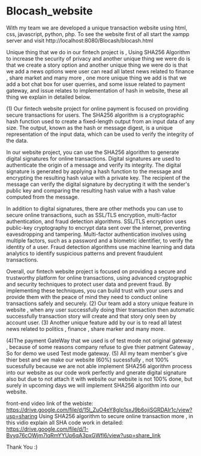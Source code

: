 # Blocash_website
With my team we are developed a unique transaction website using html, css, javascript, python, php. To see the website first of all start the xampp server and visit  http://localhost:8080/Blocash/blocash.html

Unique thing that we do in our fintech project is , Using SHA256 Algorithm to increase the security of privacy and another unique thing we were do is that we create a story option and another unique thing we were do is that we add a news options were user can read all latest news related to finance , share market and many more , one more unique thing we add is that we add a bot chat box for user querries, and some issue related to payment gateway, and issue relates to implementation of hash in website, these all thing we explain in detailed below. 

(1) Our fintech website project for online payment is focused on providing secure transactions for users. The SHA256 algorithm is a cryptographic hash function used to create a fixed-length output from an input data of any size. The output, known as the hash or message digest, is a unique representation of the input data, which can be used to verify the integrity of the data.

In our website project, you can use the SHA256 algorithm to generate digital signatures for online transactions. Digital signatures are used to authenticate the origin of a message and verify its integrity. The digital signature is generated by applying a hash function to the message and encrypting the resulting hash value with a private key. The recipient of the message can verify the digital signature by decrypting it with the sender's public key and comparing the resulting hash value with a hash value computed from the message.

In addition to digital signatures, there are other methods you can use to secure online transactions, such as SSL/TLS encryption, multi-factor authentication, and fraud detection algorithms. SSL/TLS encryption uses public-key cryptography to encrypt data sent over the internet, preventing eavesdropping and tampering. Multi-factor authentication involves using multiple factors, such as a password and a biometric identifier, to verify the identity of a user. Fraud detection algorithms use machine learning and data analytics to identify suspicious patterns and prevent fraudulent transactions.

Overall, our fintech website project is focused on providing a secure and trustworthy platform for online transactions, using advanced cryptographic and security techniques to protect user data and prevent fraud. By implementing these techniques, you can build trust with your users and provide them with the peace of mind they need to conduct online transactions safely and securely.
(2) Our team add a story unique feature in website , when any user successfully doing thier transaction then automatic successfully transaction story will create and that story only seen by account user.
(3) Another unique feature add by our is to read all latest news related to politics , finance , share marker and many more.

(4)The payment GateWay that we used is of test mode not original gateway , because of some reasons company refuse to give thier patment Gateway , So for demo we used Test mode gateway.
(5) All my team member's give thier best and we make our website (60%) sucessfully , not 100% sucessfully because we are not able implement SHA256 algorithm process into our website as our code work perfectly and gnerate digital signature also but due to not attach it with website our website is not 100% done, but surely in upcoming days we will implement SHA256 algorithm into our website.




front-end video link of the webiste:  https://drive.google.com/file/d/15l_ZuO4eY8gIp1sxJ9b6ojiSGRDAIr1c/view?usp=sharing
Using SHA256 algorithm to secure online transaction more , in this vidio explain all SHA code work in detailed: https://drive.google.com/file/d/1-Bvyq76cOWjm7lqRmYYUp6qA3pxGWfl6/view?usp=share_link

Thank You :)
